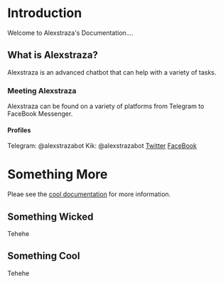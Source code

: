 # Introduction
Welcome to Alexstraza's Documentation....

## What is Alexstraza?
Alexstraza is an advanced chatbot that can help with a variety of tasks.

### Meeting Alexstraza
Alexstraza can be found on a variety of platforms from Telegram to FaceBook Messenger.

#### Profiles
Telegram: @alexstrazabot
Kik: @alexstrazabot
[Twitter](https://twitter.com/alexstrazaai)
[FaceBook](https://www.facebook.com/alexstrazabot/)

# Something More

Pleae see the [cool documentation](./More/cool.md) for more information.

## Something Wicked
Tehehe

## Something Cool
Tehehe